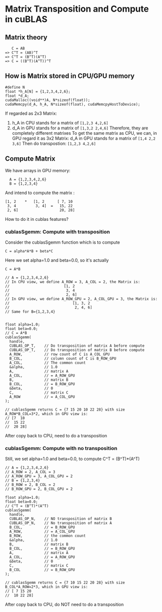 # Matrix Transposition and Compute in cuBLAS 

## Matrix theory
```
   C = AB
=> C^T = (AB)^T
=> C^T = (B^T)(A^T)
=> C = ((B^T)(A^T))^T
```

## How is Matrix stored in CPU/GPU memory
```
#define N
float *h_A[N] = {1,2,3,4,2,6};
float *d_A;
cudaMalloc((void**)A, N*sizeof(float));
cudaMemcpy(d_A, h_A, N*sizeof(float), cudaMemcpyHostToDevice);
```
If regarded as 2x3 Matrix:
1) h_A in CPU stands for a matrix of 
       ```
       [1,2,3
        4,2,6]
       ```
2) d_A in GPU stands for a matrix of 
       ```
       [1,3,2
        2,4,6]
       ```
Therefore, they are completely different matrixes
To get the same matrix as CPU, we can, in GPU regard it as 3x2 Matrix:
d_A in GPU stands for a matrix of
       ```
       [1,4
        2,2
        3,6]
       ```
Then do transpostion: 
        ```
       [1,2,3
        4,2,6]
       ```


## Compute Matrix
We have arrays in GPU memory: 
```
  A = {1,2,3,4,2,6}
  B = {1,2,3,4}
```
And intend to compute the matrix :
```
[1, 2    *   [1, 2      [ 7, 10
 3, 4         3, 4]  =   15, 22    
 2, 6]                   20, 28] 
```
How to do it in cublas features?


### cublasSgemm: Compute with transposition
Consider the cublasSgemm function which is to compute 
```
C = alpha*A*B + beta*C
```
Here we set alpha=1.0 and beta=0.0, so it's actually
```
C = A*B
```

```
// A = {1,2,3,4,2,6}
// In CPU view, we define A_ROW = 3, A_COL = 2, the Matrix is:
//                         [1, 2   
//                          3, 4  
//                          2, 6]
// In GPU view, we define A_ROW_GPU = 2, A_COL_GPU = 3, the Matrix is: 
//                             [1, 3, 2   
//                              2, 4, 6]
// Same for B={1,2,3,4}


float alpha=1.0;
float beta=0.0;
// C = A*B
cublasSgemm(
  handle,
  CUBLAS_OP_T,    // Do transposition of matrix A before compute
  CUBLAS_OP_T,    // Do transposition of matrix B before compute
  A_ROW,          // row count of C is A_COL_GPU 
  B_COL,          // column count of C is B_ROW_GPU
  A_COL,          // The common count
  &alpha,         // 1.0 
  A,              // matrix A
  A_COL,          // = A_ROW_GPU
  B,              // matrix B
  B_COL,          // = B_ROW_GPU
  &beta,          // 0
  C,              // matrix C
  A_ROW           // = A_COL_GPU
);

// cublasSgemm returns C = {7 15 20 10 22 28} with size A_ROW*B_COL=3*2, which in GPU view is:
// [7  10
//  15 22
//  20 28]
```
After copy back to CPU, need to do a transposition


### cublasSgemm: Compute with no transposition
Still, we set alpha=1.0 and beta=0.0, to compute C^T = (B^T)*(A^T)

```
// A = {1,2,3,4,2,6}
// A_ROW = 2, A_COL = 3
// A_ROW_GPU = 3, A_COL_GPU = 2
// B = {1,2,3,4}
// B_ROW = 2, B_COL = 2
// B_ROW_GPU = 2, B_COL_GPU = 2

float alpha=1.0;
float beta=0.0;
// C^T = (B^T)*(A^T)
cublasSgemm(
  handle,
  CUBLAS_OP_N,    // NO transposition of matrix B 
  CUBLAS_OP_N,    // No transposition of matrix A
  B_COL,          // = B_ROW_GPU
  A_ROW,          // = A_COL_GPU
  B_ROW,          // the common count
  &alpha,         // 1.0 
  B,              // matrix B
  B_COL,          // = B_ROW_GPU
  A,              // matrix A
  A_COL,          // = A_ROW_GPU
  &beta,          // 0
  C,              // matrix C
  B_COL           // = B_ROW_GPU
);

// cublasSgemm returns C = {7 10 15 22 20 28} with size B_COL*A_ROW=2*3, which in GPU view is:
// [ 7 15 20
//  10 22 28]
```
After copy back to CPU, do NOT need to do a transposition
